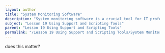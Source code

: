 ```yaml
---
layout: author
title: "System Monitoring Software"
description: "System monitoring software is a crucial tool for IT professionals that enables them to oversee the performance and health of computer systems and networks. This software provides real-time data on various metrics such as CPU usage, memory consumption, disk space, and network traffic. By utilizing system monitoring tools, IT technicians can identify bottlenecks, troubleshoot issues, and ensure optimal performance of devices. Features may include alerts for unusual activity, dashboard views for performance visualization, and logging for historical data analysis. Ultimately, effective system monitoring contributes to system reliability and can help prevent outages or performance degradations."
subject: "Lesson 19 Using Support and Scripting Tools"
parent: "Lesson 19 Using Support and Scripting Tools"
permalink: "/Lesson 19 Using Support and Scripting Tools/System Monitoring Software/"
---
```


does this matter?
